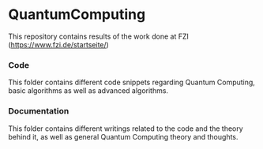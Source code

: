 # QuantumComputing

This repository contains results of the work done at FZI (https://www.fzi.de/startseite/)

### Code
This folder contains different code snippets regarding Quantum Computing, basic algorithms as well as advanced algorithms.

### Documentation
This folder contains different writings related to the code and the theory behind it, as well as general Quantum Computing theory and thoughts.
